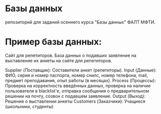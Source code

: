 # Базы данных
репозиторий для заданий осеннего курса "Базы данных" ФАЛТ МФТИ.


# Пример базы данных:

Сайт для репетиторов.
База данных о подавших заявление на выставление их анкеты на сайте для репетиторов.

Supplier (Поставщик): Составители анкет (репетиторы).
Input (Данные): ФИО, серия и номер паспорта, номер снилс, номер телефона, mail, предмет преподавания, опыт работы (в месяцах).
Process (Процессы): Проверка на корректность введённых данных, проверка на наличие пользователя в blacklist'е, отправка сообщения о предварительном решении на почту, созвон с подавшем заявление.
Output (Выход): Решение о выставлении анкеты
Customers (Заказчики): Учащиеся (школьники, студенты)
